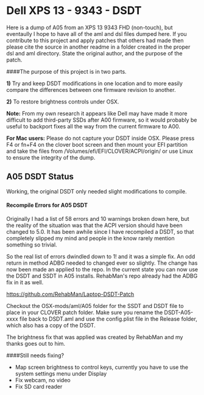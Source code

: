 # Dell XPS 13 - 9343 - DSDT

Here is a dump of A05 from an XPS 13 9343 FHD (non-touch), but eventaully I hope to have all of the aml and dsl files dumped here. If you contribute to this project and apply patches that others had made then please cite the source in another readme in a folder created in the proper dsl and aml directory. State the original author, and the purpose of the patch.

####The purpose of this project is in two parts.

**1)** Try and keep DSDT modifications in one location and to more easily compare the differences between one firmware revision to another.

**2)** To restore brightness controls under OSX. 

**Note:** From my own research it appears like Dell may have made it more difficult to add third-party SSDs after A00 firmware, so it would probably be useful to backport fixes all the way from the current firmware to A00.

**For Mac users:** Please do not capture your DSDT inside OSX. Please press F4 or fn+F4 on the clover boot screen and then mount your EFI partition and take the files from /Volumes/efi/EFI/CLOVER/ACPI/origin/ or use Linux to ensure the integrity of the dump.

## A05 DSDT Status
Working, the original DSDT only needed slight modifications to compile.

#### Recompile Errors for A05 DSDT
Originally I had a list of 58 errors and 10 warnings broken down here, but the reality of the situation was that the ACPI version should have been changed to 5.0. It has been awhile since I have recompiled a DSDT, so that completely slipped my mind and people in the know rarely mention something so trivial.

So the real list of errors dwindled down to 1! and it was a simple fix. An odd return in method ADBG needed to changed ever so slightly. The change has now been made an applied to the repo. In the current state you can now use the DSDT and SSDT in A05 installs. RehabMan's repo already had the ADBG fix in it as well.

https://github.com/RehabMan/Laptop-DSDT-Patch

Checkout the OSX-mods/aml/A05 folder for the SSDT and DSDT file to place in your CLOVER patch folder. Make sure you rename the DSDT-A05-xxxx file back to DSDT.aml and use the config.plist file in the Release folder, which also has a copy of the DSDT.

The brightness fix that was applied was created by RehabMan and my thanks goes out to him.

####Still needs fixing?

- Map screen brightness to control keys, currently you have to use the system settings menu under Display
- Fix webcam, no video
- Fix SD card reader